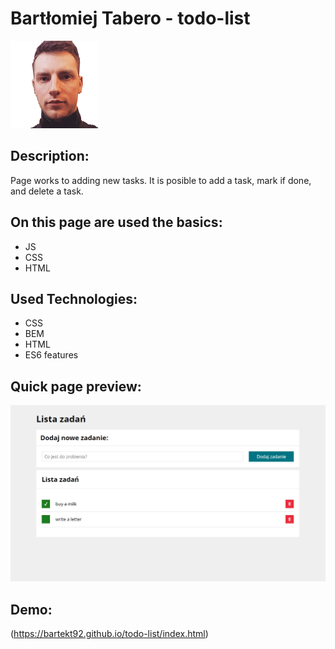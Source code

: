 
# Bartłomiej Tabero - todo-list
![Bartłomiej Tabero](https://github.com/bartekt92/homepage/blob/main/images/bt.png?raw=true)
## Description:
Page works to adding new tasks. It is posible to add a task, mark if done, and delete a task.
## On this page are used the basics:
+ JS
+ CSS
+ HTML
## Used Technologies:
+ CSS
+ BEM
+ HTML
+ ES6 features
## Quick page preview:
![Quick page preview](https://github.com/bartekt92/todo-list/blob/main/images/todo-list.jpg?raw=true)
## Demo:
(https://bartekt92.github.io/todo-list/index.html)
